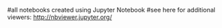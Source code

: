 #all notebooks created using Jupyter Notebook
#see here for additional viewers: http://nbviewer.jupyter.org/
